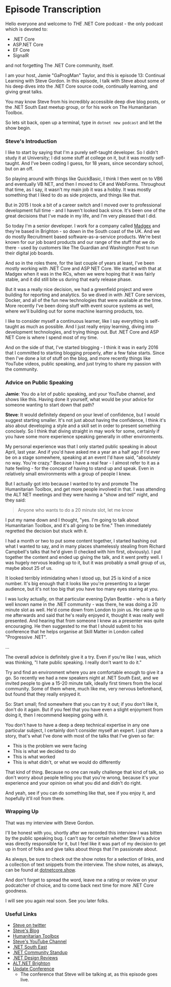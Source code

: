 # Episode Transcription

Hello everyone and welcome to _THE_ .NET Core podcast - the only podcast which is devoted to:

- .NET Core
- ASP.NET Core
- EF Core
- SignalR

and not forgetting The .NET Core community, itself.

I am your host, Jamie "GaProgMan" Taylor, and this is episode 13: Continual Learning with Steve Gordon. In this episode, I talk with Steve about some of his deep dives into the .NET Core source code, continually learning, and giving great talks.

You may know Steve from his incredibly accessible deep dive blog posts, or the .NET South East meetup group, or for his work on The Humanitarian Toolbox.

So lets sit back, open up a terminal, type in `dotnet new podcast` and let the show begin.

### Steve's Introduction

I like to start by saying that I'm a purely self-taught developer. So I didn't study it at University; I did some stuff at college on it, but it was mostly self-taught. And I've been coding I guess, for 18 years, since secondary school, but on an off.

So playing around with things like QuickBasic, I think I then went on to VB6 and eventually VB NET, and then I moved to C# and WebForms. Throughout that time, as I say, it wasn't my main job it was a hobby. It was mostly something that I liked to do as side projects, and things like that.

But in 2015 I took a bit of a career switch and I moved over to professional development full time - and I haven't looked back since. It's been one of the great decisions that I've made in my life, and I'm very pleased that I did.

So today I'm a senior developer. I work for a company called [Madgex](https://www.madgex.com/) and they're based in Brighton - so down in the South coast of the UK. And we do mostly Recruitment based software-as-a-service products. We're best known for our job board products and our range of the stuff that we do there - used by customers like The Guardian and Washington Post to run their digital job boards.

And so in the roles there, for the last couple of years at least, I've been mostly working with .NET Core and ASP NET Core. We started with that at Madgex when it was in the RCs, when we were hoping that it was fairly stable, and it did still bite us during that early release phase.

But it was a really nice decision, we had a greenfield project and were building for reporting and analytics. So we dived in with .NET Core services, Docker, and all of the fun new technologies that were available at the time. More recently I've been doing stuff with event source systems as well, where we'll building out for some machine learning products, too.

I like to consider myself a continuous learner, like I say everything is self-taught as much as possible. And I just really enjoy learning, diving into development technologies, and trying things out. But .NET Core and ASP NET Core is where I spend most of my time.

And on the side of that, I've started blogging  - I think it was in early 2016 that I committed to starting blogging properly, after a few false starts. Since then I've done a lot of stuff on the blog, and more recently things like YouTube videos, public speaking, and just trying to share my passion with the community.

### Advice on Public Speaking

**Jamie**:
You do a lot of public speaking, and your YouTube channel, and shows like this. Having done it yourself, what would be your advice for someone wanting to start down that path?

**Steve**:
It would definitely depend on your level of confidence, but I would suggest starting smaller. It's not just about having the confidence, I think it's also about developing a style and a skill set in order to present something concisely. So I think that diving straight in may work for some, certainly if you have some more experience speaking generally in other environments. 

My personal experience was that I only started public speaking in about April, last year. And if you'd have asked me a year an a half ago if I'd ever be on a stage somewhere, speaking at an event I'd have said, "absolutely no way. You're crazy." Because I have a real fear - I almost refer to it as a hate feeling - for the concept of having to stand up and speak. Even in relatively small environments with a group of people I knew.

But I actually got into because I wanted to try and promote The Humanitarian Toolbox, and get more people involved in that. I was attending the ALT NET meetings and they were having a "show and tell" night, and they said:

> Anyone who wants to do a 20 minute slot, let me know

I put my name down and I thought, "yes. I'm going to talk about Humanitarian Toolbox, and it's all going to be fine." Then immediately regretted the decision but stuck with it.

I had a month or two to put some content together, I started hashing out what I wanted to say, and in many places shamelessly stealing from Richard Campbell's talks that he'd given (I checked with him first, obviously). I put together the content and ended up giving the talk, and it went pretty well. I was hugely nervous leading up to it, but it was probably a small group of us, maybe about 25 of us.

It looked terribly intimidating when I stood up, but 25 is kind of a nice number. It's big enough that it looks like you're presenting to a larger audience, but it's not too big that you have too many eyes staring at you.

I was lucky actually, on that particular evening Dylan Beattie - who is a fairly well known name in the .NET community - was there, he was doing a 20 minute slot as well. He'd come down from London to join us. He came up to me afterwards and said that he's really enjoyed it, thought it was really well presented. And hearing that from someone I knew as a presenter was quite encouraging. He then suggested to me that I should submit to his conference that he helps organise at Skill Matter in London called "Progressive .NET".

...

The overall advice is definitely give it a try. Even if you're like I was, which was thinking, "I hate public speaking. I really don't want to do it."

Try and find an environment where you are comfortable enough to give it a go. So recently we had a new speakers night at .NET South East, and we invited people to give a 15-20 minute talk, ideally first timers from the local community. Some of them where, much like me, very nervous beforehand, but found that they really enjoyed it.

So: Start small; find somewhere that you can try it out; if you don't like it, don't do it again. But if you feel that you have even a slight enjoyment from doing it, then I recommend keeping going with it.

You don't have to have a deep a deep technical expertise in any one particular subject, I certainly don't consider myself an expert. I just share a story, that's what I've done with most of the talks that I've given so far:

- This is the problem we were facing
- This is what we decided to do
- This is what worked
- This is what didn't, or what we would do differently

That kind of thing. Because no one can really challenge that kind of talk, so don't worry about people telling you that you're wrong, because it's your experience and your opinion on what you did and didn't do right.

And yeah, see if you can do something like that, see if you enjoy it, and hopefully it'll roll from there.

### Wrapping Up

That was my interview with Steve Gordon.

I'll be honest with you, shortly after we recorded this interview I was bitten by the public speaking bug. I can't say for certain whether Steve's advice was directly responsible for it, but I feel like it was part of my decision to get up in front of folks and give talks about things that I'm passionate about.

As always, be sure to check out the show notes for a selection of links, and a collection of text snippets from the interview. The show notes, as always, can be found at [dotnetcore.show](https://dotnetcore.show/).

And don't forget to spread the word, leave me a rating or review on your podcatcher of choice, and to come back next time for more .NET Core goodness.

I will see you again real soon. See you later folks.

### Useful Links

- [Steve on twitter](https://twitter.com/stevejgordon)
- [Steve's Blog](https://www.stevejgordon.co.uk/)
- [Humanitarian Toolbox](http://www.htbox.org/)
- [Steve's YouTube Channel](https://www.youtube.com/channel/UC_rMpypHGP8_J8AAo_bLCmA)
- [.NET South East](https://www.meetup.com/dotnetsoutheast/)
- [.NET Community Standup](https://live.asp.net/)
- [.NET Design Reviews](https://www.youtube.com/playlist?list=PL1rZQsJPBU2S49OQPjupSJF-qeIEz9_ju)
- [ALT.NET Brighton](http://brightonalt.net/)
- [Update Conference](https://www.updateconference.net/)
  - The conference that Steve will be talking at, as this episode goes live.
